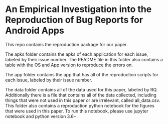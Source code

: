 # An Empirical Investigation into the Reproduction of Bug Reports for Android Apps

This repo contains the reproduction package for our paper.

The apks folder contains the apks of each application for each issue, labeled by their issue number. The README file in this folder also contains a table with the OS and App version to reproduce the errors on.

The app folder contains the app that has all of the reproduction scripts for each issue, labeled by their issue number.

The data folder contains all of the data used for this paper, labeled by RQ. Additionally there is a file that contains all of the data collected, including things that were not used in this paper or are irrelevant, called all_data.csv. This folder also contains a reproduction python notebook for the figures that were used in this paper. To run this notebook, please use jupyter notebook and python version 3.6+.